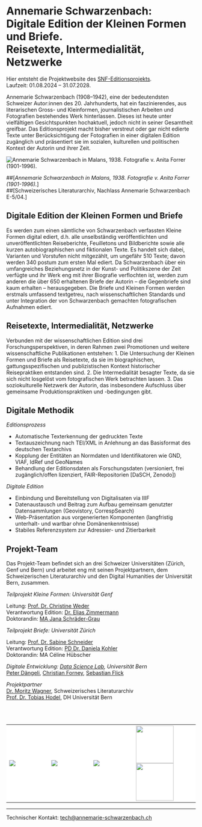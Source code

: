 <!-- Annemarie Schwarzenbach. Digitale Edition (work in progress) -->

# Annemarie Schwarzenbach: <br/> Digitale Edition der Kleinen Formen und Briefe. <br/> Reisetexte, Intermedialität, Netzwerke

Hier entsteht die Projektwebsite des [SNF-Editionsprojekts](https://data.snf.ch/grants/grant/10000500).<br/>
Laufzeit: 01.08.2024 – 31.07.2028.  

Annemarie Schwarzenbach (1908–1942), eine der bedeutendsten Schweizer Autor:innen des 20. Jahrhunderts, hat ein faszinierendes, aus literarischen Gross- und Kleinformen, journalistischen Arbeiten und Fotografien bestehendes Werk hinterlassen. Dieses ist heute unter vielfältigen Gesichtspunkten hochaktuell, jedoch nicht in seiner Gesamtheit greifbar. Das Editionsprojekt macht bisher verstreut oder gar nicht edierte Texte unter Berücksichtigung der Fotografien in einer digitalen Edition zugänglich und präsentiert sie im sozialen, kulturellen und politischen Kontext der Autorin und ihrer Zeit.

![Annemarie Schwarzenbach in Malans, 1938. Fotografie v. Anita Forrer (1901-1996).](https://upload.wikimedia.org/wikipedia/commons/f/f8/SchwarzenbachForrer1938.jpg)

##[_Annemarie Schwarzenbach in Malans, 1938. Fotografie v. Anita Forrer (1901-1996)._] <br/>
##[Schweizerisches Literaturarchiv, Nachlass Annemarie Schwarzenbach E-5/04.]  

## Digitale Edition der Kleinen Formen und Briefe  
Es werden zum einen sämtliche von Schwarzenbach verfassten Kleine Formen digital ediert, d.h. alle unselbständig veröffentlichten und unveröffentlichten Reiseberichte, Feuilletons und Bildberichte sowie alle kurzen autobiographischen und fiktionalen Texte. Es handelt sich dabei, Varianten und Vorstufen nicht mitgezählt, um ungefähr 510 Texte; davon werden 340 postum zum ersten Mal ediert. Da Schwarzenbach über ein umfangreiches Beziehungsnetz in der Kunst- und Politikszene der Zeit verfügte und ihr Werk eng mit ihrer Biografie verflochten ist, werden zum anderen die über 650 erhaltenen Briefe der Autorin – die Gegenbriefe sind kaum erhalten – herausgegeben. Die Briefe und Kleinen Formen werden erstmals umfassend textgetreu, nach wissenschaftlichen Standards und unter Integration der von Schwarzenbach gemachten fotografischen Aufnahmen ediert.  

## Reisetexte, Intermedialität, Netzwerke  
Verbunden mit der wissenschaftlichen Edition sind drei Forschungsperspektiven, in deren Rahmen zwei Promotionen und weitere wissenschaftliche Publikationen entstehen: 1. Die Untersuchung der Kleinen Formen und Briefe als Reisetexte, da sie im biographischen, gattungsspezifischen und publizistischen Kontext historischer Reisepraktiken entstanden sind. 2. Die Intermedialität besagter Texte, da sie sich nicht losgelöst vom fotografischen Werk betrachten lassen. 3. Das soziokulturelle Netzwerk der Autorin, das insbesondere Aufschluss über gemeinsame Produktionspraktiken und -bedingungen gibt.  

## Digitale Methodik  

*Editionsprozess*  

- Automatische Texterkennung der gedruckten Texte
- Textauszeichnung nach TEI/XML in Anlehnung an das Basisformat des deutschen Textarchivs
- Kopplung der Entitäten an Normdaten und Identifikatoren wie GND, VIAF, IdRef und GeoNames
- Behandlung der Editionsdaten als Forschungsdaten (versioniert, frei zugänglich/offen lizenziert, FAIR-Repositorien [DaSCH, Zenodo])
  
*Digitale Edition*  

- Einbindung und Bereitstellung von Digitalisaten via IIIF
- Datenaustausch und Beitrag zum Aufbau gemeinsam genutzter Datensammlungen (Geovistory, CorrespSearch)
- Web-Präsentation aus vorgenerierten Komponenten (langfristig unterhalt- und wartbar ohne Domänenkenntnisse)
- Stabiles Referenzsystem zur Adressier- und Zitierbarkeit

## Projekt-Team  
Das Projekt-Team befindet sich an drei Schweizer Universitäten (Zürich, Genf und Bern) und arbeitet eng mit seinen Projektpartnern, dem Schweizerischen Literaturarchiv und den Digital Humanities der Universität Bern, zusammen.  

 
*Teilprojekt Kleine Formen: Universität Genf*  

Leitung: [Prof. Dr. Christine Weder](https://www.unige.ch/lettres/alman/de/enseignants/moderne/cweder)  
Verantwortung Edition: [Dr. Elias Zimmermann](https://www.unige.ch/lettres/alman/de/enseignants/moderne/elias-zimmermann)  
Doktorandin: [MA Jana Schräder-Grau](https://www.unige.ch/lettres/alman/de/enseignants/moderne/jana-schraeder-grau)  


*Teilprojekt Briefe: Universität Zürich*  

Leitung: [Prof. Dr. Sabine Schneider](https://www.ds.uzh.ch/apps/cms/pfs/personen.php?detail=116)  
Verantwortung Edition: [PD Dr. Daniela Kohler](https://www.ds.uzh.ch/apps/cms/pfs/personen.php?detail=1478)  
Doktorandin: MA Céline Hübscher  

 *Digitale Entwicklung: [Data Science Lab](https://www.dsl.unibe.ch/), Universität Bern*  
[Peter Dängeli](http://www.dh.unibe.ch/ueber_uns/personen/daengeli_peter/), [Christian Forney](http://www.hist.unibe.ch/ueber_uns/personen/forney_christian/), [Sebastian Flick](http://www.dsl.unibe.ch/about_us/people_metadata/flick_sebastian/)  

 *Projektpartner*  
[Dr. Moritz Wagner](https://www.nb.admin.ch/snl/de/home/ueber-uns/sla/benutzungsla/mitarbeitende.html), Schweizerisches Literaturarchiv  
[Prof. Dr. Tobias Hodel](https://www.dh.unibe.ch/ueber_uns/personen/prof_dr_hodel_tobias/index_ger.html), DH Universität Bern  

<br/><br/>

<table>
  <tbody>
  <tr style="background: white;">
    <td width="250px;">
      <a href="https://data.snf.ch/grants/grant/10000500">
        <img src="https://upload.wikimedia.org/wikipedia/commons/7/7d/SNF_logo_Swiss_National_Science_Foundation.png"/>
      </a>
    </td>    
    <td width="250px;">
      <a href="https://www.ds.uzh.ch">
        <img src="https://upload.wikimedia.org/wikipedia/commons/thumb/8/89/Universit%C3%A4t_Z%C3%BCrich_logo.svg/640px-Universit%C3%A4t_Z%C3%BCrich_logo.svg.png"/>
      </a>
    </td>
    <td width="250px;">
      <a href="https://www.unige.ch/lettres/alman/index.php?cID=658">
        <img src="http://www.unige.ch/presse/charte/logos_jpg/logo_nb70.jpg"/>
      </a>
    </td>
    <td width="250px;">
      <a href="https://dh.unibe.ch">
        <img width="100px;" src="https://www.schulungzms.unibe.ch/unibe/portal/microsites/zms_schulung/content/e395292/e36790/e36810/e36851/e1384749/Icon_Logo_2_ger.png"/>
      </a>
      <a href="https://dsl.unibe.ch">
        <img width="100px;" src="https://avatars.githubusercontent.com/u/130562494?s=200&v=4"/>
      </a>
    </td>
  </tr>
</tbody>
</table>

---

Technischer Kontakt: tech@annemarie-schwarzenbach.ch
